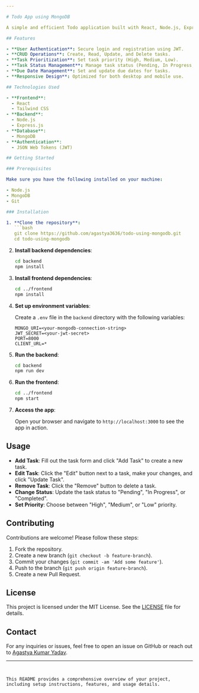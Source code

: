 ```yaml
---

# Todo App using MongoDB

A simple and efficient Todo application built with React, Node.js, Express, and MongoDB. This app allows users to manage their tasks with CRUD (Create, Read, Update, Delete) operations. Users can add new tasks, edit existing ones, mark tasks as completed, and remove tasks that are no longer needed. The application also features authentication to ensure that users' data is secure.

## Features

- **User Authentication**: Secure login and registration using JWT.
- **CRUD Operations**: Create, Read, Update, and Delete tasks.
- **Task Prioritization**: Set task priority (High, Medium, Low).
- **Task Status Management**: Manage task status (Pending, In Progress, Completed).
- **Due Date Management**: Set and update due dates for tasks.
- **Responsive Design**: Optimized for both desktop and mobile use.

## Technologies Used

- **Frontend**:
  - React
  - Tailwind CSS
- **Backend**:
  - Node.js
  - Express.js
- **Database**:
  - MongoDB
- **Authentication**:
  - JSON Web Tokens (JWT)

## Getting Started

### Prerequisites

Make sure you have the following installed on your machine:

- Node.js
- MongoDB
- Git

### Installation

1. **Clone the repository**:
   ```bash
   git clone https://github.com/agastya3636/todo-using-mongodb.git
   cd todo-using-mongodb
   ```

2. **Install backend dependencies**:
   ```bash
   cd backend
   npm install
   ```

3. **Install frontend dependencies**:
   ```bash
   cd ../frontend
   npm install
   ```

4. **Set up environment variables**:

   Create a `.env` file in the `backend` directory with the following variables:

   ```
   MONGO_URI=<your-mongodb-connection-string>
   JWT_SECRET=<your-jwt-secret>
   PORT=8000
   CLIENT_URL=*
   ```

5. **Run the backend**:
   ```bash
   cd backend
   npm run dev
   ```

6. **Run the frontend**:
   ```bash
   cd ../frontend
   npm start
   ```

7. **Access the app**:

   Open your browser and navigate to `http://localhost:3000` to see the app in action.

## Usage

- **Add Task**: Fill out the task form and click "Add Task" to create a new task.
- **Edit Task**: Click the "Edit" button next to a task, make your changes, and click "Update Task".
- **Remove Task**: Click the "Remove" button to delete a task.
- **Change Status**: Update the task status to "Pending", "In Progress", or "Completed".
- **Set Priority**: Choose between "High", "Medium", or "Low" priority.

## Contributing

Contributions are welcome! Please follow these steps:

1. Fork the repository.
2. Create a new branch (`git checkout -b feature-branch`).
3. Commit your changes (`git commit -am 'Add some feature'`).
4. Push to the branch (`git push origin feature-branch`).
5. Create a new Pull Request.

## License

This project is licensed under the MIT License. See the [LICENSE](LICENSE) file for details.

## Contact

For any inquiries or issues, feel free to open an issue on GitHub or reach out to [Agastya Kumar Yadav](https://github.com/agastya3636).

---
```


This README provides a comprehensive overview of your project, including setup instructions, features, and usage details.
